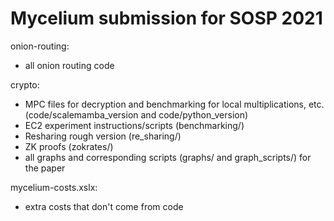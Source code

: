 # Mycelium submission for SOSP 2021

onion-routing:
- all onion routing code

crypto:
- MPC files for decryption and benchmarking for local multiplications, etc. (code/scalemamba_version and code/python_version)
- EC2 experiment instructions/scripts (benchmarking/)
- Resharing rough version (re_sharing/)
- ZK proofs (zokrates/)
- all graphs and corresponding scripts (graphs/ and graph_scripts/) for the paper

mycelium-costs.xslx:
- extra costs that don't come from code
